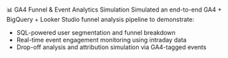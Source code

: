 📊 GA4 Funnel & Event Analytics Simulation
Simulated an end-to-end GA4 + BigQuery + Looker Studio funnel analysis pipeline to demonstrate:
- SQL-powered user segmentation and funnel breakdown
- Real-time event engagement monitoring using intraday data
- Drop-off analysis and attribution simulation via GA4-tagged events
